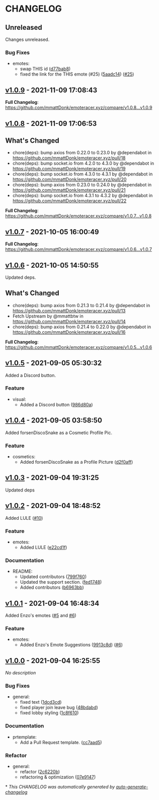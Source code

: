 # CHANGELOG

## Unreleased

Changes unreleased.

### Bug Fixes

- emotes:
  - swap THIS id ([d77bab8](https://github.com/mmattDonk/emoteracer.xyz/commit/d77bab81519cd5daa0419dd0d0449bf028e5088f))
  - fixed the link for the THIS emote (#25) ([5aadc14](https://github.com/mmattDonk/emoteracer.xyz/commit/5aadc14f60f839410e89991beac7a0750542c6bf)) ([#25](https://github.com/mmattDonk/emoteracer.xyz/pull/25))

## [v1.0.9](https://github.com/mmattDonk/emoteracer.xyz/releases/tag/v1.0.9) - 2021-11-09 17:08:43

**Full Changelog**: https://github.com/mmattDonk/emoteracer.xyz/compare/v1.0.8...v1.0.9

## [v1.0.8](https://github.com/mmattDonk/emoteracer.xyz/releases/tag/v1.0.8) - 2021-11-09 17:06:53

## What's Changed
* chore(deps): bump axios from 0.22.0 to 0.23.0 by @dependabot in https://github.com/mmattDonk/emoteracer.xyz/pull/18
* chore(deps): bump socket.io from 4.2.0 to 4.3.0 by @dependabot in https://github.com/mmattDonk/emoteracer.xyz/pull/19
* chore(deps): bump socket.io from 4.3.0 to 4.3.1 by @dependabot in https://github.com/mmattDonk/emoteracer.xyz/pull/20
* chore(deps): bump axios from 0.23.0 to 0.24.0 by @dependabot in https://github.com/mmattDonk/emoteracer.xyz/pull/21
* chore(deps): bump socket.io from 4.3.1 to 4.3.2 by @dependabot in https://github.com/mmattDonk/emoteracer.xyz/pull/22


**Full Changelog**: https://github.com/mmattDonk/emoteracer.xyz/compare/v1.0.7...v1.0.8

## [v1.0.7](https://github.com/mmattDonk/emoteracer.xyz/releases/tag/v1.0.7) - 2021-10-05 16:00:49

**Full Changelog**: https://github.com/mmattDonk/emoteracer.xyz/compare/v1.0.6...v1.0.7

## [v1.0.6](https://github.com/mmattDonk/emoteracer.xyz/releases/tag/v1.0.6) - 2021-10-05 14:50:55

Updated deps.
## What's Changed
* chore(deps): bump axios from 0.21.3 to 0.21.4 by @dependabot in https://github.com/mmattDonk/emoteracer.xyz/pull/13
* Fetch Upstream by @mmattbtw in https://github.com/mmattDonk/emoteracer.xyz/pull/14
* chore(deps): bump axios from 0.21.4 to 0.22.0 by @dependabot in https://github.com/mmattDonk/emoteracer.xyz/pull/16


**Full Changelog**: https://github.com/mmattDonk/emoteracer.xyz/compare/v1.0.5...v1.0.6

## [v1.0.5](https://github.com/mmattDonk/emoteracer.xyz/releases/tag/v1.0.5) - 2021-09-05 05:30:32

Added a Discord button.

### Feature

- visual:
  - Added a Discord button ([986d80a](https://github.com/mmattDonk/emoteracer.xyz/commit/986d80aa2349660211eb33a4b956c73fcec727ea))

## [v1.0.4](https://github.com/mmattDonk/emoteracer.xyz/releases/tag/v1.0.4) - 2021-09-05 03:58:50

Added forsenDiscoSnake as a Cosmetic Profile Pic.

### Feature

- cosmetics:
  - Added forsenDiscoSnake as a Profile Picture ([d2f0aff](https://github.com/mmattDonk/emoteracer.xyz/commit/d2f0aff2a69ff2fefb2d27fe79e2b70ff406dc20))

## [v1.0.3](https://github.com/mmattDonk/emoteracer.xyz/releases/tag/v1.0.3) - 2021-09-04 19:31:25

Updated deps

## [v1.0.2](https://github.com/mmattDonk/emoteracer.xyz/releases/tag/v1.0.2) - 2021-09-04 18:48:52

Added LULE ([#10](https://github.com/mmattbtw/emoteracer.xyz/issues/10))

### Feature

- emotes:
  - Added LULE ([e22cd1f](https://github.com/mmattDonk/emoteracer.xyz/commit/e22cd1f79e722cc29b1fe0f139428ebccf4cecee))

### Documentation

- README:
  - Updated contributors ([799f760](https://github.com/mmattDonk/emoteracer.xyz/commit/799f76042c88a4a3a9c1598c72d8c03b6ac6aaf4))
  - Updated the support section. ([fed1748](https://github.com/mmattDonk/emoteracer.xyz/commit/fed1748f4cbaf44f6d2a553c9b8bf3c146b29321))
  - Added contributors ([b6963bb](https://github.com/mmattDonk/emoteracer.xyz/commit/b6963bb4200231445ec2239c9a7fb0fe88239574))

## [v1.0.1](https://github.com/mmattDonk/emoteracer.xyz/releases/tag/v1.0.1) - 2021-09-04 16:48:34

Added Enzo's emotes ([#5](https://github.com/mmattbtw/emoteracer.xyz/issues/5) and [#6](https://github.com/mmattbtw/emoteracer.xyz/pull/6))

### Feature

- emotes:
  - Added Enzo's Emote Suggestions ([9913c8d](https://github.com/mmattDonk/emoteracer.xyz/commit/9913c8d512c8e6f78fdba0e428e0399a5105739b)) ([#6](https://github.com/mmattDonk/emoteracer.xyz/pull/6))

## [v1.0.0](https://github.com/mmattDonk/emoteracer.xyz/releases/tag/v1.0.0) - 2021-09-04 16:25:55

*No description*

### Bug Fixes

- general:
  - fixed text ([1dcd3cd](https://github.com/mmattDonk/emoteracer.xyz/commit/1dcd3cdf88d4d49554f044d6c7f65f2835a29a97))
  - fixed player join leave bug ([48bdabd](https://github.com/mmattDonk/emoteracer.xyz/commit/48bdabdeb198170dd8fdf99ec05fd42574d9db00))
  - fixed lobby styling ([1c8f610](https://github.com/mmattDonk/emoteracer.xyz/commit/1c8f610f822cacad9e0f26f86a3d16b8ccc83259))

### Documentation

- prtemplate:
  - Add a Pull Request template. ([cc7aad5](https://github.com/mmattDonk/emoteracer.xyz/commit/cc7aad5fde50819b4f780d7c487f13b9347a0d06))

### Refactor

- general:
  - refactor ([2c6220b](https://github.com/mmattDonk/emoteracer.xyz/commit/2c6220b7b0528b0dcf35e8cba3b4d39ebf07c540))
  - refactoring & optimization ([07e9147](https://github.com/mmattDonk/emoteracer.xyz/commit/07e9147419aa2a5f40021dc49c750ac8154cf389))

\* *This CHANGELOG was automatically generated by [auto-generate-changelog](https://github.com/BobAnkh/auto-generate-changelog)*
